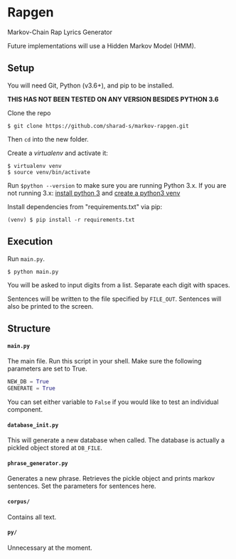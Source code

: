 

# Rapgen

Markov-Chain Rap Lyrics Generator

Future implementations will use a Hidden Markov Model (HMM).

## Setup

You will need Git, Python (v3.6+), and pip to be installed.

**THIS HAS NOT BEEN TESTED ON ANY VERSION BESIDES PYTHON 3.6**

Clone the repo

```
$ git clone https://github.com/sharad-s/markov-rapgen.git
```
Then `cd` into the new folder.

Create a *virtualenv* and activate it:

```
$ virtualenv venv
$ source venv/bin/activate
```

Run `$python --version` to make sure you are running Python 3.x.
If you are not running 3.x:
[install python 3](https://www.python.org/downloads/) and
[create a python3 venv](https://stackoverflow.com/questions/23842713/using-python-3-in-virtualenv)

Install dependencies from "requirements.txt" via pip:

```
(venv) $ pip install -r requirements.txt
```

## Execution

Run `main.py`.

```
$ python main.py
```

You will be asked to input digits from a list.
Separate each digit with spaces.

Sentences will be written to the file specified by `FILE_OUT`.
Sentences will also be printed to the screen.


## Structure

#### `main.py`
The main file. Run this script in your shell.
Make sure the following parameters are set to True.

```python
NEW_DB = True
GENERATE = True
```

You can set either variable to `False` if you would like to test an individual component.

#### `database_init.py`
This will generate a new database when called.
The database is actually a pickled object stored at `DB_FILE`.


#### `phrase_generator.py`
Generates a new phrase.
Retrieves the pickle object and prints markov sentences.
Set the parameters for sentences here.

#### `corpus/`
Contains all text.

#### `py/`
Unnecessary at the moment.
